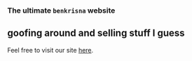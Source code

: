 ### The ultimate `benkrisna` website

## goofing around and selling stuff I guess

Feel free to visit our site [here](https://benkrisna.github.io/).